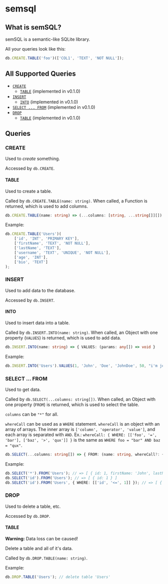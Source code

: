 # semsql

## What is semSQL?

semSQL is a semantic-like SQLite library.

All your queries look like this:

```js
db.CREATE.TABLE('foo')(['COL1', 'TEXT', 'NOT NULL']);
```

## All Supported Queries

-   [`CREATE`](#query:CREATE)
    -   [`TABLE`](#query:CREATE:TABLE) (implemented in v0.1.0)
-   [`INSERT`](#query:INSERT)
    -   [`INTO`](#query:INSERT:INTO) (implemented in v0.1.0)
-   [`SELECT ... FROM`](#query:SELECT_FROM) (implemented in v0.1.0)
-   [`DROP`](#query:DROP)
    -   [`TABLE`](#queryDROPTABLE) (implemented in v0.1.0)

## Queries

<a name="query:CREATE">

### CREATE

Used to _create_ something.

Accessed by `db.CREATE`.

<a name="query:CREATE:TABLE">

#### TABLE

Used to create a table.

Called by `db.CREATE.TABLE(name: string)`. When called, a Function is returned, which is used to add columns.

```ts
db.CREATE.TABLE(name: string) => (...columns: [string, ...string[]][]) => void
```

Example:

```ts
db.CREATE.TABLE('Users')(
    ['id', 'INT', 'PRIMARY KEY'],
    ['firstName', 'TEXT', 'NOT NULL'],
    ['lastName', 'TEXT'],
    ['username', 'TEXT', 'UNIQUE', 'NOT NULL'],
    ['age', 'INT'],
    ['bio', 'TEXT']
);
```

<a name="query:INSERT">

### INSERT

Used to add data to the database.

Accessed by `db.INSERT`.

<a name="query:INSERT:INTO">

#### INTO

Used to insert data into a table.

Called by `db.INSERT.INTO(name: string)`. When called, an Object with one property (`VALUES`) is returned, which is used to add data.

```ts
db.INSERT.INTO(name: string) => { VALUES: (params: any[]) => void }
```

Example:

```ts
db.INSERT.INTO('Users').VALUES(1, 'John', 'Doe', 'JohnDoe', 50, "i'm john and i do things");
```

<a name="query:SELECT_FROM">

### SELECT ... FROM

Used to get data.

Called by `db.SELECT(...columns: string[])`. When called, an Object with one property (`FROM`) is returned, which is used to select the table.

`columns` can be `"*"` for all.

`whereCall` can be used as a `WHERE` statement. `whereCall` is an object with an array of arrays. The inner array is `['column', 'operator', 'value']`, and each array is separated with `AND`. Ex.: `whereCall: { WHERE: [['foo', '=', 'bar'], ['baz', '>', 'qux']] }` is the same as `WHERE foo = "bar" AND baz = "qux"`.

```ts
db.SELECT(...columns: string[]) => { FROM: (name: string, whereCall?: { WHERE: [string, '=' | '!=' | '>' | '>=' | '<' | '<=', any][] } }
```

Example:

```ts
db.SELECT('*').FROM('Users'); // => [ { id: 1, firstName: 'John', lastName: 'doe', username: 'JohnDoe', age: 50, bio: "i'm john and i do things" } ]
db.SELECT('id').FROM('Users'); // => [ { id: 1 } ]
db.SELECT('id').FROM('Users', { WHERE: [['id', '<=', 1]] }); // => [ { id: 1 } ]
```

<a name="query:DROP">

### DROP

Used to delete a table, etc.

Accessed by `db.DROP`.

<a name="query:DROP:TABLE">

#### TABLE

**Warning:** Data loss can be caused!

Delete a table and all of it's data.

Called by `db.DROP.TABLE(name: string)`.

Example:

```ts
db.DROP.TABLE('Users'); // delete table 'Users'
```
